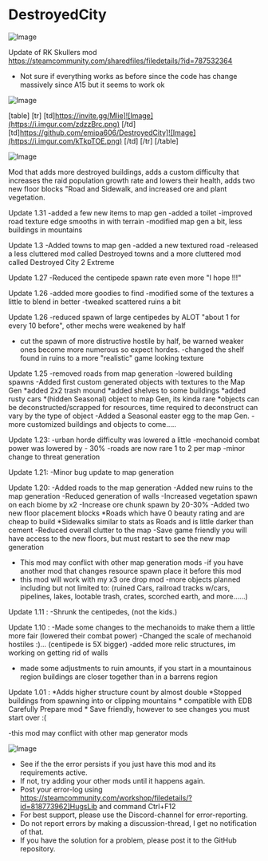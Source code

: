 # DestroyedCity

![Image](https://i.imgur.com/WAEzk68.png)

Update of RK Skullers mod
https://steamcommunity.com/sharedfiles/filedetails/?id=787532364

- Not sure if everything works as before since the code has change massively since A15 but it seems to work ok

![Image](https://i.imgur.com/7Gzt3Rg.png)


[table]
	[tr]
		[td]https://invite.gg/Mlie]![Image](https://i.imgur.com/zdzzBrc.png)
[/td]
		[td]https://github.com/emipa606/DestroyedCity]![Image](https://i.imgur.com/kTkpTOE.png)
[/td]
	[/tr]
[/table]
	
![Image](https://i.imgur.com/NOW7jU1.png)


Mod that adds more destroyed buildings, adds a custom difficulty that increases the raid population growth rate and lowers their health, adds two new floor blocks &quot;Road and Sidewalk, and increased ore and plant vegetation.

Update 1.31
-added a few new items to map gen 
-added a toilet 
-improved road texture edge smooths in with terrain
-modified map gen a bit, less buildings in mountains

Update 1.3
-Added towns to map gen 
-added a new textured road
-released a less cluttered mod called Destroyed towns and a more cluttered mod called Destroyed City 2 Extreme

Update 1.27
-Reduced the centipede spawn rate even more &quot;I hope !!!&quot; 

Update 1.26
-added more goodies to find
-modified some of the textures a little to blend in better
-tweaked scattered ruins a bit

Update 1.26
-reduced spawn of large centipedes by ALOT &quot;about 1 for every 10 before&quot;, other mechs were weakened by half
- cut the spawn of more distructive hostile by half, be warned weaker ones become more numerous so expect hordes.
-changed the shelf found in ruins to a more &quot;realistic&quot; game looking texture


Update 1.25
-removed roads from map generation
-lowered building spawns
-Added first custom generated objects with textures to the Map Gen 
       *added 2x2 trash mound
       *added shelves to some buildings
       *added rusty cars 
       *(hidden Seasonal) object to map Gen, its kinda rare 
       *objects can be deconstructed/scrapped for resources, time required to deconstruct can vary by the type of                                                             object
-Added a Seasonal easter egg to the map Gen.
-more customized buildings and objects to come..... 

Update 1.23:
-urban horde difficulty was lowered a little
-mechanoid combat power was lowered by - 30%
-roads are now rare 1 to 2 per map
-minor change to threat generation

Update 1.21:
-Minor bug update to map generation 

Update 1.20: 
-Added roads to the map generation
-Added new ruins to the map generation
-Reduced generation of  walls
-Increased vegetation spawn on each biome by x2 
-Increase ore chunk spawn by 20-30%
-Added two new floor placement blocks
           *Roads which have 0 beauty rating and are cheap to build
           *Sidewalks similar to stats as Roads and is little darker than cement
-Reduced overall clutter to the map
-Save game friendly you will have access to the new floors, but must restart to see the new map generation
- This mod may conflict with other map generation mods
-if you have another mod that changes resource spawn place it before this mod  
- this mod will work with my x3 ore drop mod
-more objects planned including but not limited to: (ruined Cars, railroad tracks w/cars, pipelines, lakes, lootable trash, crates, scorched earth, and more......) 

Update 1.11 : 
-Shrunk the centipedes, (not the kids.)

Update 1.10 :
-Made some changes to the mechanoids to make them a little more fair (lowered their combat power)
-Changed the scale of mechanoid hostiles :)... (centipede is 5X bigger)
-added more relic structures, im working on getting rid of walls
- made some adjustments to ruin amounts, if you start in a mountainous region buildings are closer together than in                 a barrens region

Update 1.01 : 
                       *Adds higher structure count by almost double
                       *Stopped buildings from spawning into or clipping mountains
                       * compatible with EDB Carefully Prepare mod
                       * Save friendly, however to see changes you must start over :(                           

-this mod may conflict with other map generator mods


![Image](https://i.imgur.com/Rs6T6cr.png)



-  See if the the error persists if you just have this mod and its requirements active.
-  If not, try adding your other mods until it happens again.
-  Post your error-log using https://steamcommunity.com/workshop/filedetails/?id=818773962]HugsLib and command Ctrl+F12
-  For best support, please use the Discord-channel for error-reporting.
-  Do not report errors by making a discussion-thread, I get no notification of that.
-  If you have the solution for a problem, please post it to the GitHub repository.




